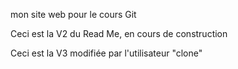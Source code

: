 mon site web pour le cours Git

Ceci est la V2 du Read Me, en cours de construction

Ceci est la V3 modifiée par l'utilisateur "clone"